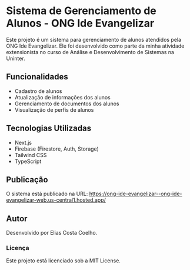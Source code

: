 # Sistema de Gerenciamento de Alunos - ONG Ide Evangelizar

Este projeto é um sistema para gerenciamento de alunos atendidos pela ONG Ide Evangelizar. Ele foi desenvolvido como parte da minha atividade extensionista no curso de Análise e Desenvolvimento de Sistemas na Uninter.

## Funcionalidades

- Cadastro de alunos
- Atualização de informações dos alunos
- Gerenciamento de documentos dos alunos
- Visualização de perfis de alunos

## Tecnologias Utilizadas

- Next.js
- Firebase (Firestore, Auth, Storage)
- Tailwind CSS
- TypeScript

## Publicação
O sistema está publicado na URL: https://ong-ide-evangelizar--ong-ide-evangelizar-web.us-central1.hosted.app/

## Autor
Desenvolvido por Elias Costa Coelho.

### Licença
Este projeto está licenciado sob a MIT License.